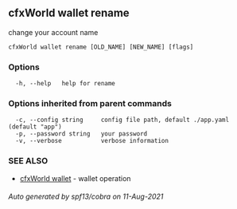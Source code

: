 ## cfxWorld wallet rename

change your account name

```
cfxWorld wallet rename [OLD_NAME] [NEW_NAME] [flags]
```

### Options

```
  -h, --help   help for rename
```

### Options inherited from parent commands

```
  -c, --config string     config file path, default ./app.yaml (default "app")
  -p, --password string   your password
  -v, --verbose           verbose information
```

### SEE ALSO

* [cfxWorld wallet](cfxWorld_wallet.md)	 - wallet operation

###### Auto generated by spf13/cobra on 11-Aug-2021
